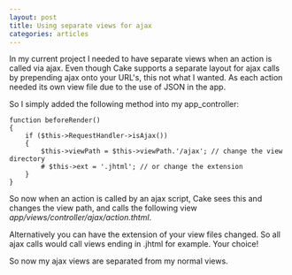 ```yaml
--- 
layout: post
title: Using separate views for ajax
categories: articles
---
```

In my current project I needed to have separate views when an action is called via ajax. Even though Cake supports a separate layout for ajax calls by prepending ajax onto your URL's, this not what I wanted. As each action needed its own view file due to the use of JSON in the app.

So I simply added the following method into my app_controller:

<pre><code>function beforeRender()
{
    if ($this-&gt;RequestHandler-&gt;isAjax())
    {
        $this-&gt;viewPath = $this-&gt;viewPath.'/ajax'; // change the view directory
        # $this-&gt;ext = '.jhtml'; // or change the extension
    }
}
</code></pre>

So now when an action is called by an ajax script, Cake sees this and changes the view path, and calls the following view <em>app/views/controller/ajax/action.thtml</em>.

Alternatively you can have the extension of your view files changed. So all ajax calls would call views ending in .jhtml for example. Your choice!

So now my ajax views are separated from my normal views.
